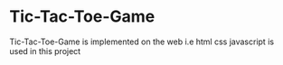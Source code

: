 # Tic-Tac-Toe-Game
 Tic-Tac-Toe-Game is implemented on the web i.e html css javascript is used in this project
